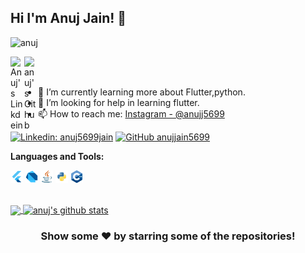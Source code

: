 ## Hi I'm Anuj Jain! 👋

<p align="left"> <img src="https://komarev.com/ghpvc/?username=anujjain5699&label=Views&color=blue&style=plastic" alt="anuj" /> </p>

<a href="https://linkedin.com/in/anuj5699jain">
  <img align="left" alt="Anuj's Linkdein" width="22px" src="https://cdn.jsdelivr.net/npm/simple-icons@v3/icons/linkedin.svg" />
</a>

<a href="https://github.com/anujain5699">
  <img align="left" alt="anuj's Github" width="22px" src="https://cdn.jsdelivr.net/npm/simple-icons@v3/icons/github.svg" />
</a>

<br/>
<br/>



- 🌱 I’m currently learning more about Flutter,python.
- 🤔 I’m looking for help in learning flutter.
- 📫 How to reach me: [Instagram - @anujj5699](https://www.instagram.com/anujj5699/)


[![Linkedin: anuj5699jain](https://img.shields.io/badge/-anuj5699jain-blue?style=flat-square&logo=Linkedin&logoColor=white&link=https://www.linkedin.com/in/anuj5699jain/)](https://www.linkedin.com/in/anuj5699jain/)
[![GitHub anujjain5699](https://img.shields.io/github/followers/anujjain5699?label=follow&style=social)](https://github.com/anujjain5699)


 **Languages and Tools:**  

<code><img height="20" src="https://raw.githubusercontent.com/github/explore/80688e429a7d4ef2fca1e82350fe8e3517d3494d/topics/flutter/flutter.png"></code>
<code><img height="20" src="https://raw.githubusercontent.com/github/explore/80688e429a7d4ef2fca1e82350fe8e3517d3494d/topics/dart/dart.png"></code>
<code><img height="20" src="https://raw.githubusercontent.com/github/explore/80688e429a7d4ef2fca1e82350fe8e3517d3494d/topics/java/java.png"></code>
<code><img height="20" src="https://raw.githubusercontent.com/github/explore/80688e429a7d4ef2fca1e82350fe8e3517d3494d/topics/python/python.png"></code>
<code><img height="20" src="https://raw.githubusercontent.com/github/explore/80688e429a7d4ef2fca1e82350fe8e3517d3494d/topics/cpp/cpp.png"></code>    
<br/>

<a href="https://github.com/anujjain5699">
  <img align="center" src="https://github-readme-stats.vercel.app/api/top-langs/?username=anujjain5699&theme=light&hide_langs_below=1" />
</a>
<t/>
<a href="https://github.com/anujjain5699">
 <img align="center" src="https://github-readme-stats.vercel.app/api?username=anujjain5699&show_icons=true&theme=lightk&line_height=27" alt="anuj's github stats"/>
</a>


<div align="center">

### Show some ❤️ by starring some of the repositories!

</div>

